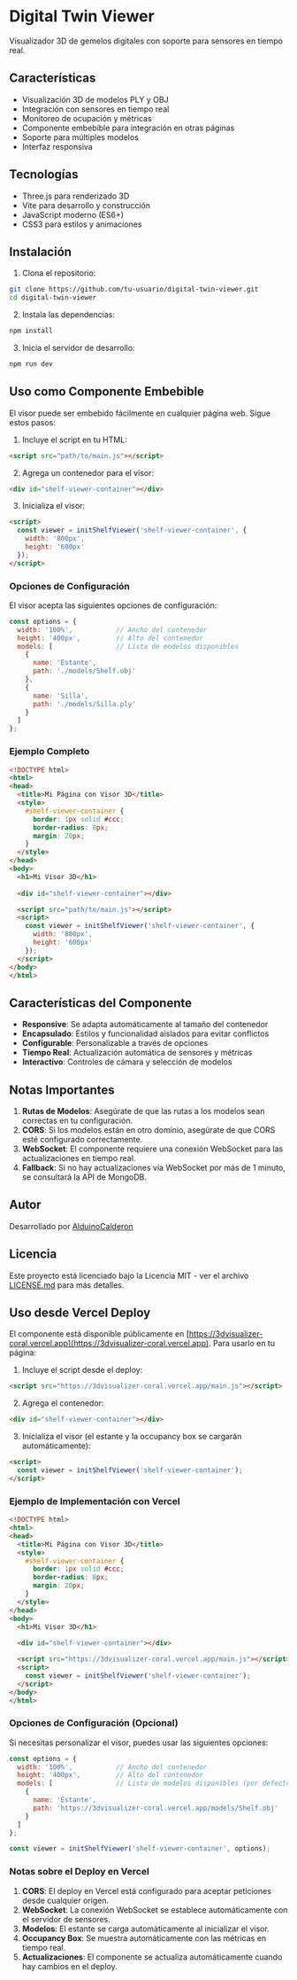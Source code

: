 # Digital Twin Viewer

Visualizador 3D de gemelos digitales con soporte para sensores en tiempo real.

## Características

- Visualización 3D de modelos PLY y OBJ
- Integración con sensores en tiempo real
- Monitoreo de ocupación y métricas
- Componente embebible para integración en otras páginas
- Soporte para múltiples modelos
- Interfaz responsiva

## Tecnologías

- Three.js para renderizado 3D
- Vite para desarrollo y construcción
- JavaScript moderno (ES6+)
- CSS3 para estilos y animaciones

## Instalación

1. Clona el repositorio:
```bash
git clone https://github.com/tu-usuario/digital-twin-viewer.git
cd digital-twin-viewer
```

2. Instala las dependencias:
```bash
npm install
```

3. Inicia el servidor de desarrollo:
```bash
npm run dev
```

## Uso como Componente Embebible

El visor puede ser embebido fácilmente en cualquier página web. Sigue estos pasos:

1. Incluye el script en tu HTML:
```html
<script src="path/to/main.js"></script>
```

2. Agrega un contenedor para el visor:
```html
<div id="shelf-viewer-container"></div>
```

3. Inicializa el visor:
```html
<script>
  const viewer = initShelfViewer('shelf-viewer-container', {
    width: '800px',
    height: '600px'
  });
</script>
```

### Opciones de Configuración

El visor acepta las siguientes opciones de configuración:

```javascript
const options = {
  width: '100%',           // Ancho del contenedor
  height: '400px',         // Alto del contenedor
  models: [                // Lista de modelos disponibles
    { 
      name: 'Estante', 
      path: './models/Shelf.obj' 
    },
    { 
      name: 'Silla', 
      path: './models/Silla.ply' 
    }
  ]
};
```

### Ejemplo Completo

```html
<!DOCTYPE html>
<html>
<head>
  <title>Mi Página con Visor 3D</title>
  <style>
    #shelf-viewer-container {
      border: 1px solid #ccc;
      border-radius: 8px;
      margin: 20px;
    }
  </style>
</head>
<body>
  <h1>Mi Visor 3D</h1>
  
  <div id="shelf-viewer-container"></div>

  <script src="path/to/main.js"></script>
  <script>
    const viewer = initShelfViewer('shelf-viewer-container', {
      width: '800px',
      height: '600px'
    });
  </script>
</body>
</html>
```

## Características del Componente

- **Responsive**: Se adapta automáticamente al tamaño del contenedor
- **Encapsulado**: Estilos y funcionalidad aislados para evitar conflictos
- **Configurable**: Personalizable a través de opciones
- **Tiempo Real**: Actualización automática de sensores y métricas
- **Interactivo**: Controles de cámara y selección de modelos

## Notas Importantes

1. **Rutas de Modelos**: Asegúrate de que las rutas a los modelos sean correctas en tu configuración.
2. **CORS**: Si los modelos están en otro dominio, asegúrate de que CORS esté configurado correctamente.
3. **WebSocket**: El componente requiere una conexión WebSocket para las actualizaciones en tiempo real.
4. **Fallback**: Si no hay actualizaciones vía WebSocket por más de 1 minuto, se consultará la API de MongoDB.

## Autor

Desarrollado por [AlduinoCalderon](https://github.com/AlduinoCalderon)

## Licencia

Este proyecto está licenciado bajo la Licencia MIT - ver el archivo [LICENSE.md](LICENSE.md) para más detalles.

## Uso desde Vercel Deploy

El componente está disponible públicamente en [https://3dvisualizer-coral.vercel.app](https://3dvisualizer-coral.vercel.app). Para usarlo en tu página:

1. Incluye el script desde el deploy:
```html
<script src="https://3dvisualizer-coral.vercel.app/main.js"></script>
```

2. Agrega el contenedor:
```html
<div id="shelf-viewer-container"></div>
```

3. Inicializa el visor (el estante y la occupancy box se cargarán automáticamente):
```html
<script>
  const viewer = initShelfViewer('shelf-viewer-container');
</script>
```

### Ejemplo de Implementación con Vercel

```html
<!DOCTYPE html>
<html>
<head>
  <title>Mi Página con Visor 3D</title>
  <style>
    #shelf-viewer-container {
      border: 1px solid #ccc;
      border-radius: 8px;
      margin: 20px;
    }
  </style>
</head>
<body>
  <h1>Mi Visor 3D</h1>
  
  <div id="shelf-viewer-container"></div>

  <script src="https://3dvisualizer-coral.vercel.app/main.js"></script>
  <script>
    const viewer = initShelfViewer('shelf-viewer-container');
  </script>
</body>
</html>
```

### Opciones de Configuración (Opcional)

Si necesitas personalizar el visor, puedes usar las siguientes opciones:

```javascript
const options = {
  width: '100%',           // Ancho del contenedor
  height: '400px',         // Alto del contenedor
  models: [                // Lista de modelos disponibles (por defecto solo el estante)
    { 
      name: 'Estante', 
      path: 'https://3dvisualizer-coral.vercel.app/models/Shelf.obj' 
    }
  ]
};

const viewer = initShelfViewer('shelf-viewer-container', options);
```

### Notas sobre el Deploy en Vercel

1. **CORS**: El deploy en Vercel está configurado para aceptar peticiones desde cualquier origen.
2. **WebSocket**: La conexión WebSocket se establece automáticamente con el servidor de sensores.
3. **Modelos**: El estante se carga automáticamente al inicializar el visor.
4. **Occupancy Box**: Se muestra automáticamente con las métricas en tiempo real.
5. **Actualizaciones**: El componente se actualiza automáticamente cuando hay cambios en el deploy.
